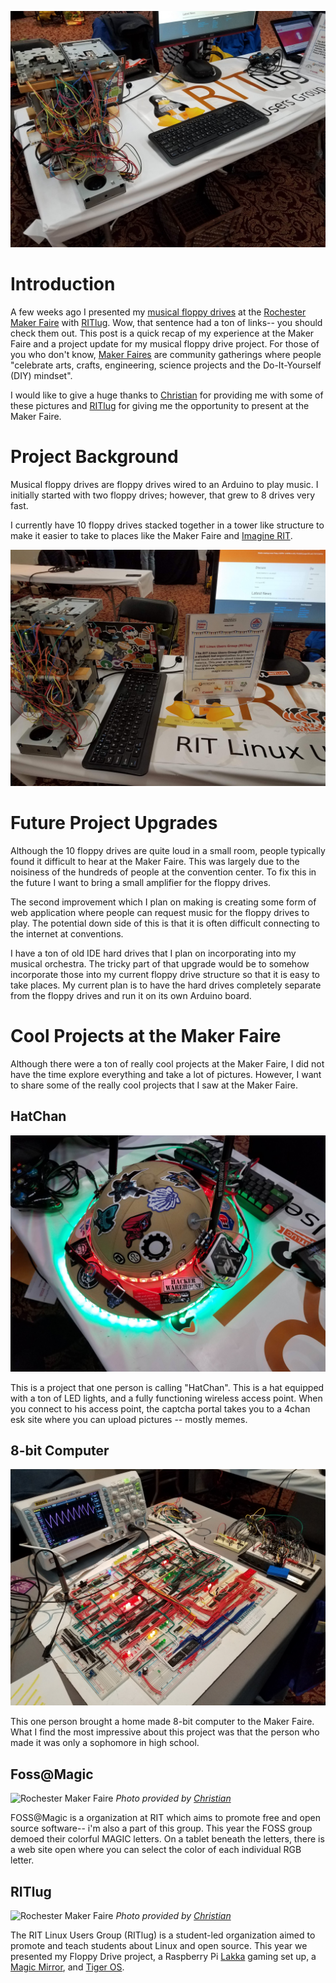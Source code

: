 ![Rochester Maker Faire RITlug table.](media/makerFaire/20181117_091159.jpg)

# Introduction

A few weeks ago I presented my [musical floppy
drives](https://jrtechs.net/projects/musical-floppy-drive-build-log)
at the [Rochester Maker Faire](https://rochester.makerfaire.com/) with
[RITlug](https://ritlug.com/).  Wow, that sentence had a ton of
links-- you should check them out. This post is a  quick recap of my
experience at the Maker Faire and a project update for my musical
floppy drive project. For those of you who  don't know, [Maker
Faires](https://makerfaire.com/) are community gatherings where people
"celebrate arts, crafts,  engineering, science projects and the
Do-It-Yourself (DIY) mindset". 

I would like to give a huge thanks to
[Christian](https://ctmartin.me/)  for providing me with some of these
pictures and [RITlug](https://ritlug.com/) for giving me the
opportunity to present at the Maker Faire.  

# Project Background

Musical floppy drives are floppy drives wired to an Arduino to play
music. I initially started with two floppy drives; however, that grew
to 8 drives very fast.  

<youtube src="Y5msiFa54Ug" />

I currently have 10 floppy drives stacked together in a tower like
structure to make it easier to take to places like the Maker Faire and
[Imagine RIT](https://www.rit.edu/imagine/).  

![Rochester Maker Faire RITlug table.](media/makerFaire/20181117_092417.jpg)

# Future Project Upgrades

Although the 10 floppy drives are quite loud in a small room, people
typically found it difficult to hear at the Maker Faire. This was
largely due to the noisiness of the hundreds of people at the
convention center. To fix this in the future I want to bring a small
amplifier for the floppy drives.  

The second improvement which I plan on making is creating some form of
web application where people can  request music for the floppy drives
to play. The potential down side of this is that it is often difficult
connecting to the internet at conventions. 

I have a ton of old IDE hard drives that I plan on incorporating into
my musical orchestra. The tricky part of that upgrade would be to
somehow incorporate those into my current floppy drive structure so
that it is easy to take places.  My current plan is to have the hard
drives completely separate from the floppy drives and run it on its
own Arduino board.  

# Cool Projects at the Maker Faire

Although there were a ton of really cool projects at the Maker Faire,
I did not have the time explore everything  and take a lot of
pictures. However, I want to share some of the really cool projects
that I saw at the Maker Faire.  

## HatChan

![HatChan](media/makerFaire/20181117_095844.jpg)

This is a project that one person is calling "HatChan". This is a hat
equipped with a ton of LED lights, and  a fully functioning wireless
access point. When you connect to his access point, the captcha portal
takes you to a 4chan esk site where you can upload pictures -- mostly
memes. 

## 8-bit Computer

![Rochester Maker Faire](media/makerFaire/20181117_120948.jpg)

This one person brought a home made 8-bit computer to the Maker Faire.
What I find the most impressive about this project was that the person
who made it was only a sophomore in high school.  

## Foss@Magic

![Rochester Maker Faire](media/makerFaire/MVIMG_20181117_151211.jpg)
*Photo provided by [Christian](https://ctmartin.me/)*

FOSS@Magic is a organization at RIT which aims to promote free and
open source software-- i'm also a part of this group. This year the
FOSS group demoed their colorful MAGIC letters. On  a tablet beneath
the letters, there is a web site open where you can select the color
of each individual RGB letter.  

## RITlug

![Rochester Maker Faire](media/makerFaire/MVIMG_20181117_151247.jpg)
*Photo provided by [Christian](https://ctmartin.me/)*

The RIT Linux Users Group (RITlug) is a student-led organization aimed
to promote and teach students about Linux and open source. This year
we presented my Floppy Drive project, a Raspberry Pi
[Lakka](https://www.raspberrypi.org/magpi/easy-retro-gaming-lakka/)
gaming set up, a [Magic
Mirror](https://github.com/MichMich/MagicMirror), and [Tiger
OS](https://ritlug.com/tigeros). 
